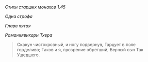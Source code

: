 *Стихи старших монахов 1\.45*

*Одна строфа*

*Глава пятая*

*Раманиявихари Тхера*

> Скакун чистокровный, и ногу подвернув,
> Гарцует в поле горделиво;
> Таков и я, прозрение обретший,
> Верный сын Так Ушедшего\.